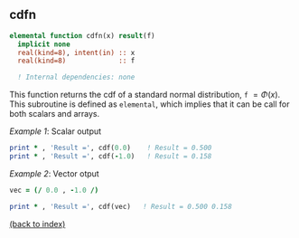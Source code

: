 ## cdfn

```fortran
elemental function cdfn(x) result(f)
  implicit none
  real(kind=8), intent(in) :: x
  real(kind=8)             :: f

  ! Internal dependencies: none
```

This function returns the cdf of a standard normal distribution, ```f``` $=\Phi(x)$. This subroutine is defined as ```elemental```, which implies that it can be call for both scalars and arrays.

_Example 1_: Scalar output

```fortran
print * , 'Result =', cdf(0.0)    ! Result = 0.500
print * , 'Result =', cdf(-1.0)   ! Result = 0.158
```

_Example 2_: Vector otput

```fortran
vec = (/ 0.0 , -1.0 /)

print * , 'Result =', cdf(vec)   ! Result = 0.500 0.158
```

[(back to index)](inicio.md)